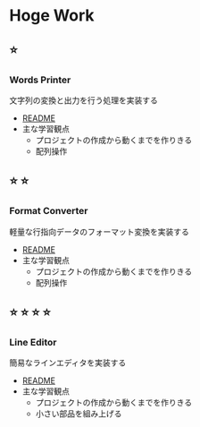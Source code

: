 # Hoge Work
## :star:
### Words Printer
文字列の変換と出力を行う処理を実装する

+ [README](./words-printer)
+ 主な学習観点
  + プロジェクトの作成から動くまでを作りきる
  + 配列操作

## :star: :star:
### Format Converter
軽量な行指向データのフォーマット変換を実装する

+ [README](./format-converter)
+ 主な学習観点
  + プロジェクトの作成から動くまでを作りきる
  + 配列操作

## :star: :star: :star: :star:
### Line Editor
簡易なラインエディタを実装する

+ [README](./line-editor)
+ 主な学習観点
  + プロジェクトの作成から動くまでを作りきる
  + 小さい部品を組み上げる
